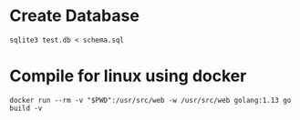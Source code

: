 # Create Database
```
sqlite3 test.db < schema.sql
```

# Compile for linux using docker
```
docker run --rm -v "$PWD":/usr/src/web -w /usr/src/web golang:1.13 go build -v
```